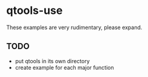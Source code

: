 # qtools-use

These examples are very rudimentary, please expand.

## TODO

- put qtools in its own directory
- create example for each major function
